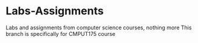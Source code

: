 # Labs-Assignments
Labs and assignments from computer science courses, nothing more
This branch is specifically for CMPUT175 course
